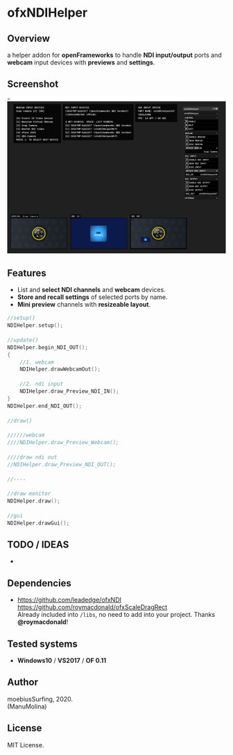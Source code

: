 # ofxNDIHelper

## Overview
a helper addon for **openFrameworks** to handle **NDI input/output** ports and **webcam** input devices with **previews** and **settings**.

## Screenshot
![Alt text](/readme_images/Capture.PNG?raw=true "Capture.PNG")

## Features
- List and **select NDI channels** and **webcam** devices.
- **Store and recall settings** of selected ports by name.
- **Mini preview** channels with **resizeable layout**.

```.cpp
//setup()
NDIHelper.setup();

//update()
NDIHelper.begin_NDI_OUT();
{
	//1. webcam
	NDIHelper.drawWebcamOut();

	//2. ndi input
	NDIHelper.draw_Preview_NDI_IN();
}
NDIHelper.end_NDI_OUT();

//draw()

//////webcam
////NDIHelper.draw_Preview_Webcam();

////draw ndi out
//NDIHelper.draw_Preview_NDI_OUT();

//----

//draw monitor
NDIHelper.draw();

//gui
NDIHelper.drawGui();
```

## TODO / IDEAS
-

## Dependencies
* https://github.com/leadedge/ofxNDI  
  https://github.com/roymacdonald/ofxScaleDragRect  
  Already included into `/libs`, no need to add into your project. Thanks **@roymacdonald**!  

## Tested systems
- **Windows10** / **VS2017** / **OF 0.11**

## Author
moebiusSurfing, 2020.  
(ManuMolina) 

## License
MIT License.